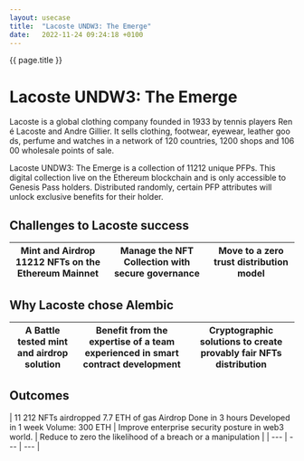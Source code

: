 ```yaml
---
layout: usecase
title:  "Lacoste UNDW3: The Emerge"
date:   2022-11-24 09:24:18 +0100
---
```


{{ page.title }}
# Lacoste UNDW3: The Emerge

Lacoste is a global clothing company founded in 1933 by tennis players René Lacoste and Andre Gillier. It sells clothing, footwear, eyewear, leather goods, perfume and watches in a network of 120 countries, 1200 shops and 10600 wholesale points of sale.

Lacoste UNDW3: The Emerge is a collection of 11212 unique PFPs. This digital collection live on the Ethereum blockchain and is only accessible to Genesis Pass holders. Distributed randomly, certain PFP attributes will unlock exclusive benefits for their holder.

## Challenges to Lacoste success

| Mint and Airdrop 11212 NFTs on the Ethereum Mainnet | Manage the NFT Collection  with secure governance | Move to a zero trust distribution model |
| --- | --- | --- |

## Why Lacoste chose Alembic

| A Battle tested mint and airdrop solution | Benefit from the expertise of a team experienced in smart contract development | Cryptographic solutions to create provably fair NFTs distribution |
| --- | --- | --- |

## Outcomes

| 11 212 NFTs airdropped
7.7 ETH of gas
Airdrop Done in 3 hours
Developed in 1 week
Volume: 300 ETH | Improve enterprise security posture in web3 world. | Reduce to zero the likelihood of a breach or a manipulation |
| --- | --- | --- |